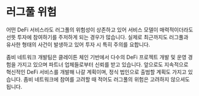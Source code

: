 # 러그풀 위험

어떤 DeFi 서비스라도 러그풀의 위험성이 상존하고 있어 서비스 모델이 매력적이더라도 선뜻 투자에 참여하기를 주저하게 되는 경우가 많습니다. 실제로 최근까지도 러그풀과 유사한 형태의 사건이 발생하고 있어 투자 시 특히 주의를 요합니다.

좀비 네트워크 개발팀은 클레이튼 체인 기반에서 다수의 DeFi 프로젝트 개발 및 운영 경험을 가지고 있으며 파트너 업체들로부터 신뢰를 받고 있습니다. 앞으로도 지속적으로 혁신적인 DeFi 서비스를 개발해 나갈 계획이며, 정식 법인으로 출범할 계획도 가지고 있습니다. 좀비 네트워크에 참여를 고려할 때 적어도 러그풀의 위험은 고려하지 않으셔도 됩니다.
